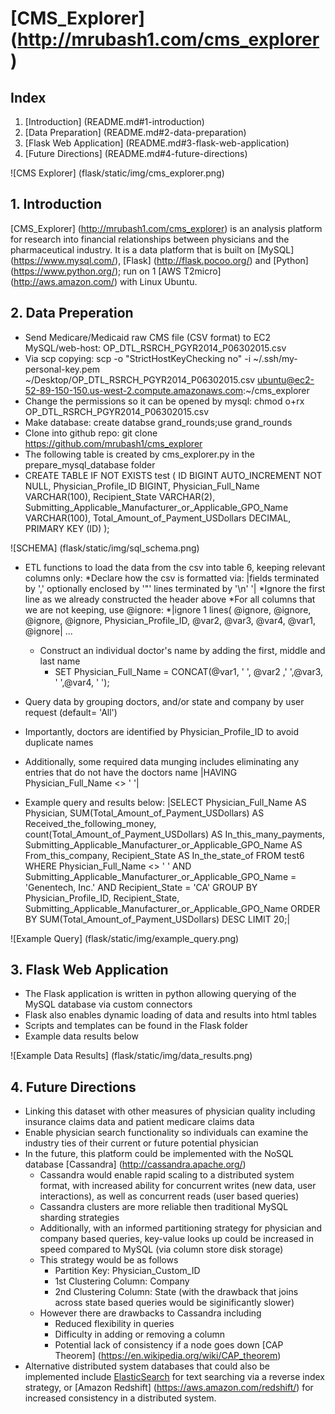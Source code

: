 # [CMS_Explorer] (http://mrubash1.com/cms_explorer)

## Index
1. [Introduction] (README.md#1-introduction)
2. [Data Preparation] (README.md#2-data-preparation)
3. [Flask Web Application] (README.md#3-flask-web-application)
4. [Future Directions] (README.md#4-future-directions)

![CMS Explorer] (flask/static/img/cms_explorer.png)

## 1. Introduction
[CMS_Explorer] (http://mrubash1.com/cms_explorer) is an analysis platform for research into financial relationships between physicians and the pharmaceutical industry. It is a data platform that is built on [MySQL] (https://www.mysql.com/), [Flask] (http://flask.pocoo.org/) and [Python] (https://www.python.org/); run on 1 [AWS T2micro] (http://aws.amazon.com/) with Linux Ubuntu. 

## 2. Data Preperation
* Send Medicare/Medicaid raw CMS file (CSV format) to EC2 MySQL/web-host: OP_DTL_RSRCH_PGYR2014_P06302015.csv
* Via scp copying: scp -o "StrictHostKeyChecking no" -i ~/.ssh/my-personal-key.pem ~/Desktop/OP_DTL_RSRCH_PGYR2014_P06302015.csv ubuntu@ec2-52-89-150-150.us-west-2.compute.amazonaws.com:~/cms_explorer
* Change the permissions so it can be opened by mysql: chmod o+rx OP_DTL_RSRCH_PGYR2014_P06302015.csv
* Make database: create databse grand_rounds;use grand_rounds
* Clone into github repo: git clone https://github.com/mrubash1/cms_explorer
* The following table is created by cms_explorer.py in the prepare_mysql_database folder
* CREATE TABLE IF NOT EXISTS test (
  ID BIGINT AUTO_INCREMENT NOT NULL,
  Physician_Profile_ID BIGINT,
  Physician_Full_Name VARCHAR(100),
  Recipient_State VARCHAR(2),
  Submitting_Applicable_Manufacturer_or_Applicable_GPO_Name VARCHAR(100),
  Total_Amount_of_Payment_USDollars DECIMAL,
  PRIMARY KEY (ID) 
  );

![SCHEMA] (flask/static/img/sql_schema.png)

* ETL functions to load the data from the csv into table 6, keeping relevant columns only:
  *Declare how the csv is formatted via: |fields terminated by ',' optionally enclosed by '"' lines terminated by '\n' '|
  *Ignore the first line as we already constructed the header above
  *For all columns that we are not keeping, use @ignore:
    *|ignore 1 lines(
      @ignore,
      @ignore,
      @ignore,
      @ignore,
      Physician_Profile_ID,
      @var2,
      @var3,
      @var4,
      @var1,
      @ignore|
      ...
  * Construct an individual doctor's name by adding the first, middle and last name
    * SET Physician_Full_Name = CONCAT(@var1, ' ', @var2 ,' ',@var3, ' ',@var4, ' ');

* Query data by grouping doctors, and/or state and company by user request (default= 'All')
* Importantly, doctors are identified by Physician_Profile_ID to avoid duplicate names
* Additionally, some required data munging includes eliminating any entries that do not have the doctors name |HAVING Physician_Full_Name <> '   '|
* Example query and results below:
  |SELECT Physician_Full_Name AS Physician, 
  SUM(Total_Amount_of_Payment_USDollars) AS Received_the_following_money, 
  count(Total_Amount_of_Payment_USDollars) AS In_this_many_payments,
  Submitting_Applicable_Manufacturer_or_Applicable_GPO_Name AS From_this_company,
  Recipient_State AS In_the_state_of
  FROM test6
  WHERE Physician_Full_Name <> '   ' 
  AND Submitting_Applicable_Manufacturer_or_Applicable_GPO_Name = 'Genentech, Inc.'
  AND Recipient_State = 'CA'
  GROUP BY Physician_Profile_ID, Recipient_State, Submitting_Applicable_Manufacturer_or_Applicable_GPO_Name
  ORDER BY SUM(Total_Amount_of_Payment_USDollars) DESC
  LIMIT 20;|

![Example Query] (flask/static/img/example_query.png)

## 3. Flask Web Application
* The Flask application is written in python allowing querying of the MySQL database via custom connectors 
* Flask also enables dynamic loading of data and results into html tables
* Scripts and templates can be found in the Flask folder
* Example data results below

![Example Data Results] (flask/static/img/data_results.png)

## 4. Future Directions
* Linking this dataset with other measures of physician quality including insurance claims data and patient medicare claims data
* Enable physician search functionality so individuals can examine the industry ties of their current or future potential physician
* In the future, this platform could be implemented with the NoSQL database [Cassandra] (http://cassandra.apache.org/)
  * Cassandra would enable rapid scaling to a distributed system format, with increased ability for concurrent writes (new data, user interactions), as well as concurrent reads (user based queries)
  * Cassandra clusters are more reliable then traditional MySQL sharding strategies
  * Additionally, with an informed partitioning strategy for physician and company based queries, key-value looks up could be increased in speed compared to MySQL (via column store disk storage)
  * This strategy would be as follows
    * Partition Key: Physician_Custom_ID
    * 1st Clustering Column: Company
    * 2nd Clustering Column: State (with the drawback that joins across state based queries would be siginificantly slower)
  * However there are drawbacks to Cassandra including
    * Reduced flexibility in queries
    * Difficulty in adding or removing a column
    * Potential lack of consistency if a node goes down [CAP Theorem] (https://en.wikipedia.org/wiki/CAP_theorem)
* Alternative distributed system databases that could also be implemented include [ElasticSearch](https://www.elastic.co/) for text searching via a reverse index strategy, or [Amazon Redshift] (https://aws.amazon.com/redshift/) for increased consistency in a distributed system.

